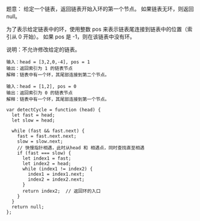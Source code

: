 题意： 给定一个链表，返回链表开始入环的第一个节点。 如果链表无环，则返回 null。

为了表示给定链表中的环，使用整数 pos 来表示链表尾连接到链表中的位置（索引从 0 开始）。 如果 pos 是 -1，则在该链表中没有环。

说明：不允许修改给定的链表。

```
输入：head = [3,2,0,-4], pos = 1
输出：返回索引为 1 的链表节点
解释：链表中有一个环，其尾部连接到第二个节点。

输入：head = [1,2], pos = 0
输出：返回索引为 0 的链表节点
解释：链表中有一个环，其尾部连接到第一个节点。
```

```
var detectCycle = function (head) {
  let fast = head;
  let slow = head;

  while (fast && fast.next) {
    fast = fast.next.next;
    slow = slow.next;
    // 快慢指针相遇，此时从head 和 相遇点，同时查找直至相遇
    if (fast === slow) {
      let index1 = fast;
      let index2 = head;
      while (index1 != index2) {
        index1 = index1.next;
        index2 = index2.next;
      }
      return index2;  // 返回环的入口
    }
  }
  return null;
};
```

